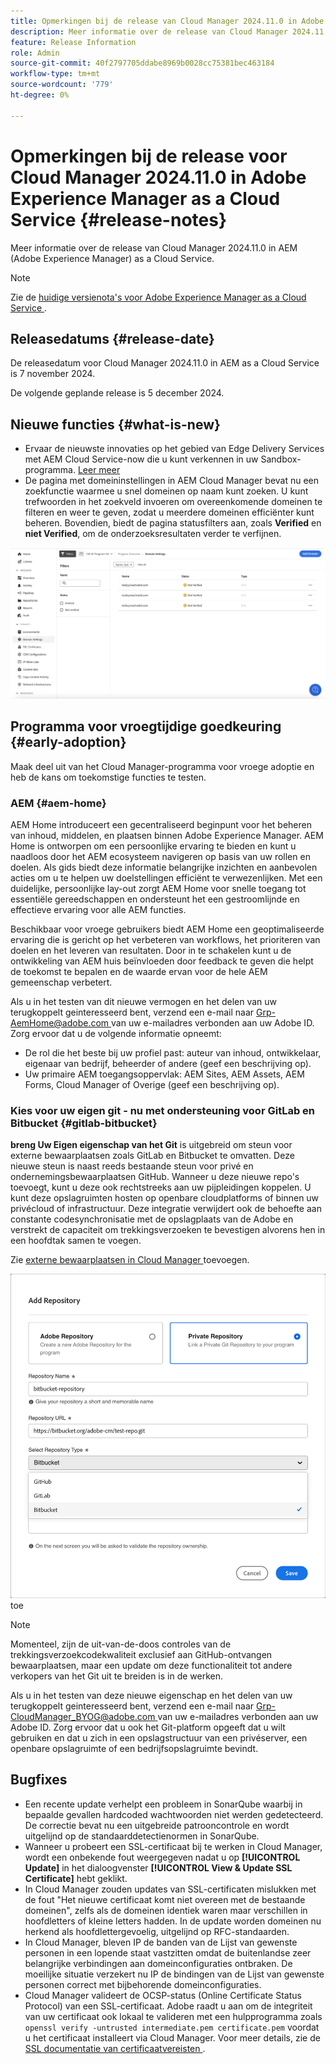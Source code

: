 ```yaml
---
title: Opmerkingen bij de release van Cloud Manager 2024.11.0 in Adobe Experience Manager as a Cloud Service
description: Meer informatie over de release van Cloud Manager 2024.11.0 in AEM as a Cloud Service.
feature: Release Information
role: Admin
source-git-commit: 40f2797705ddabe8969b0028cc75381bec463184
workflow-type: tm+mt
source-wordcount: '779'
ht-degree: 0%

---
```


# Opmerkingen bij de release voor Cloud Manager 2024.11.0 in Adobe Experience Manager as a Cloud Service {#release-notes}

Meer informatie over de release van Cloud Manager 2024.11.0 in AEM (Adobe Experience Manager) as a Cloud Service.

>[!NOTE]
>
>Zie de [ huidige versienota&#39;s voor Adobe Experience Manager as a Cloud Service ](/help/release-notes/release-notes-cloud/release-notes-current.md).

## Releasedatums {#release-date}

De releasedatum voor Cloud Manager 2024.11.0 in AEM as a Cloud Service is 7 november 2024.

De volgende geplande release is 5 december 2024.

## Nieuwe functies {#what-is-new}

* Ervaar de nieuwste innovaties op het gebied van Edge Delivery Services met AEM Cloud Service-now die u kunt verkennen in uw Sandbox-programma. [ Leer meer ](/help/implementing/cloud-manager/getting-access-to-aem-in-cloud/introduction-sandbox-programs.md#auto-creation) <!-- (CMGR-62319) -->
* De pagina met domeininstellingen in AEM Cloud Manager bevat nu een zoekfunctie waarmee u snel domeinen op naam kunt zoeken. U kunt trefwoorden in het zoekveld invoeren om overeenkomende domeinen te filteren en weer te geven, zodat u meerdere domeinen efficiënter kunt beheren. Bovendien, biedt de pagina statusfilters aan, zoals **Verified** en **niet Verified**, om de onderzoeksresultaten verder te verfijnen. <!-- (CMGR-62615) -->

![ gebied van het Onderzoek in de Montages van het Domein ](/help/implementing/cloud-manager/assets/domain-settings-search.png)

## Programma voor vroegtijdige goedkeuring {#early-adoption}

Maak deel uit van het Cloud Manager-programma voor vroege adoptie en heb de kans om toekomstige functies te testen.

### AEM {#aem-home}

AEM Home introduceert een gecentraliseerd beginpunt voor het beheren van inhoud, middelen, en plaatsen binnen Adobe Experience Manager. AEM Home is ontworpen om een persoonlijke ervaring te bieden en kunt u naadloos door het AEM ecosysteem navigeren op basis van uw rollen en doelen. Als gids biedt deze informatie belangrijke inzichten en aanbevolen acties om u te helpen uw doelstellingen efficiënt te verwezenlijken. Met een duidelijke, persoonlijke lay-out zorgt AEM Home voor snelle toegang tot essentiële gereedschappen en ondersteunt het een gestroomlijnde en effectieve ervaring voor alle AEM functies.

Beschikbaar voor vroege gebruikers biedt AEM Home een geoptimaliseerde ervaring die is gericht op het verbeteren van workflows, het prioriteren van doelen en het leveren van resultaten. Door in te schakelen kunt u de ontwikkeling van AEM huis beïnvloeden door feedback te geven die helpt de toekomst te bepalen en de waarde ervan voor de hele AEM gemeenschap verbetert.

Als u in het testen van dit nieuwe vermogen en het delen van uw terugkoppelt geinteresseerd bent, verzend een e-mail naar [ Grp-AemHome@adobe.com ](mailto:Grp-AemHome@adobe.com) van uw e-mailadres verbonden aan uw Adobe ID. Zorg ervoor dat u de volgende informatie opneemt:

* De rol die het beste bij uw profiel past: auteur van inhoud, ontwikkelaar, eigenaar van bedrijf, beheerder of andere (geef een beschrijving op).
* Uw primaire AEM toegangsoppervlak: AEM Sites, AEM Assets, AEM Forms, Cloud Manager of Overige (geef een beschrijving op).

### Kies voor uw eigen git - nu met ondersteuning voor GitLab en Bitbucket {#gitlab-bitbucket}

<!-- BOTH CS & AMS -->

**breng Uw Eigen eigenschap van het Git** is uitgebreid om steun voor externe bewaarplaatsen zoals GitLab en Bitbucket te omvatten. Deze nieuwe steun is naast reeds bestaande steun voor privé en ondernemingsbewaarplaatsen GitHub. Wanneer u deze nieuwe repo&#39;s toevoegt, kunt u deze ook rechtstreeks aan uw pijpleidingen koppelen. U kunt deze opslagruimten hosten op openbare cloudplatforms of binnen uw privécloud of infrastructuur. Deze integratie verwijdert ook de behoefte aan constante codesynchronisatie met de opslagplaats van de Adobe en verstrekt de capaciteit om trekkingsverzoeken te bevestigen alvorens hen in een hoofdtak samen te voegen.

Zie [ externe bewaarplaatsen in Cloud Manager ](/help/implementing/cloud-manager/managing-code/external-repositories.md) toevoegen.

![ voeg de dialoogdoos van de Bewaarplaats ](/help/implementing/cloud-manager/release-notes/assets/repositories-add-release-notes.png) toe

>[!NOTE]
>
>Momenteel, zijn de uit-van-de-doos controles van de trekkingsverzoekcodekwaliteit exclusief aan GitHub-ontvangen bewaarplaatsen, maar een update om deze functionaliteit tot andere verkopers van het Git uit te breiden is in de werken.

Als u in het testen van deze nieuwe eigenschap en het delen van uw terugkoppelt geinteresseerd bent, verzend een e-mail naar [ Grp-CloudManager_BYOG@adobe.com ](mailto:Grp-CloudManager_BYOG@adobe.com) van uw e-mailadres verbonden aan uw Adobe ID. Zorg ervoor dat u ook het Git-platform opgeeft dat u wilt gebruiken en dat u zich in een opslagstructuur van een privéserver, een openbare opslagruimte of een bedrijfsopslagruimte bevindt.


## Bugfixes

* Een recente update verhelpt een probleem in SonarQube waarbij in bepaalde gevallen hardcoded wachtwoorden niet werden gedetecteerd. De correctie bevat nu een uitgebreide patrooncontrole en wordt uitgelijnd op de standaarddetectienormen in SonarQube. <!-- CMGR-62682 -->
* Wanneer u probeert een SSL-certificaat bij te werken in Cloud Manager, wordt een onbekende fout weergegeven nadat u op **[!UICONTROL Update]** in het dialoogvenster **[!UICONTROL View & Update SSL Certificate]** hebt geklikt. <!-- CMGR-62848 -->
* In Cloud Manager zouden updates van SSL-certificaten mislukken met de fout &quot;Het nieuwe certificaat komt niet overeen met de bestaande domeinen&quot;, zelfs als de domeinen identiek waren maar verschillen in hoofdletters of kleine letters hadden. In de update worden domeinen nu herkend als hoofdlettergevoelig, uitgelijnd op RFC-standaarden. <!-- CMGR-62844 -->
* In Cloud Manager, bleven IP de banden van de Lijst van gewenste personen in een lopende staat vastzitten omdat de buitenlandse zeer belangrijke verbindingen aan domeinconfiguraties ontbraken. De moeilijke situatie verzekert nu IP de bindingen van de Lijst van gewenste personen correct met bijbehorende domeinconfiguraties. <!-- CMGR-62838 -->
* Cloud Manager valideert de OCSP-status (Online Certificate Status Protocol) van een SSL-certificaat. Adobe raadt u aan om de integriteit van uw certificaat ook lokaal te valideren met een hulpprogramma zoals `openssl verify -untrusted intermediate.pem certificate.pem` voordat u het certificaat installeert via Cloud Manager. Voor meer details, zie de [ SSL documentatie van certificaatvereisten ](https://experienceleague.adobe.com/en/docs/experience-manager-cloud-service/content/implementing/using-cloud-manager/manage-ssl-certificates/introduction-to-ssl-certificates#requirements). <!-- CMGR-62341  -->



<!-- ## Known issues {#known-issues} -->
